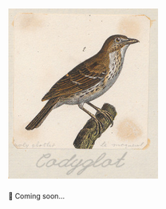 ![Codyglot](https://raw.githubusercontent.com/nlepage/codyglot/master/docs/codyglot_300.jpg)
===

:construction: Coming soon...
